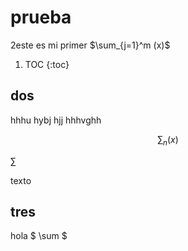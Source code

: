
# prueba

2este es mi primer $\sum_{j=1}^m (x)$

1. TOC
{:toc}

## dos

hhhu hybj hjj hhhvghh 

$$
\sum_n (x)
$$

$\sum$

texto

## tres
hola $ \sum $
